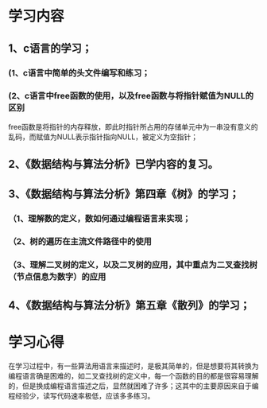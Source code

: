 # 学习内容
## 1、c语言的学习；
### (1、c语言中简单的头文件编写和练习；
### (2、c语言中free函数的使用，以及free函数与将指针赋值为NULL的区别
free函数是将指针的内存释放，即此时指针所占用的存储单元中为一串没有意义的乱码，而赋值为NULL表示指针指向NULL，被定义为空指针；
## 2、《数据结构与算法分析》已学内容的复习。
## 3、《数据结构与算法分析》第四章《树》的学习；
### （1、理解数的定义，数如何通过编程语言来实现；
### （2、树的遍历在主流文件路径中的使用
### （3、理解二叉树的定义，以及二叉树的应用，其中重点为二叉查找树（节点信息为数字）的应用
## 4、《数据结构与算法分析》第五章《散列》的学习；
# 学习心得
在学习过程中，有一些算法用语言来描述时，是极其简单的，但是想要将其转换为编程语言确是困难的，如二叉查找树的定义中，每一个函数的目的都是很容易理解的，但是换成编程语言描述之后，显然就困难了许多；这其中的主要原因来自于编程经验少，读写代码速率极低，应该多多练习。

